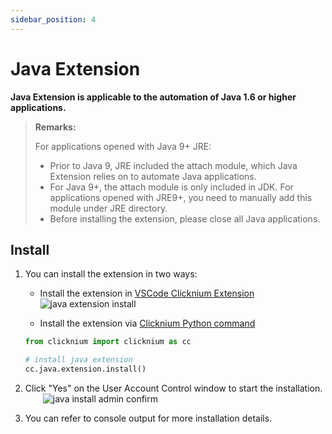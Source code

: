 ```yaml
---
sidebar_position: 4
---
```

# Java Extension

**Java Extension is applicable to the automation of Java 1.6 or higher applications.**

> **Remarks:**
>
> For applications opened with Java 9+ JRE:
>- Prior to Java 9, JRE included the attach module, which Java Extension relies on to automate Java applications.
>- For Java 9+, the attach module is only included in JDK. For applications opened with JRE9+, you need to manually add this module under JRE directory.
>- Before installing the extension, please close all Java applications.

## Install

1. You can install the extension in two ways:

    - Install the extension in [VSCode Clicknium Extension](./../../tutorial/vscode/vscode.md)  
        ![java extension install](../../../doc/img/java_ext_install.png)

    - Install the extension via [Clicknium Python command](./../../references/python/java/java.md)
    ```python
    from clicknium import clicknium as cc

    # install java extension
    cc.java.extension.install()
    ```

2. Click "Yes" on the User Account Control window to start the installation.  
   &emsp;&emsp;![java install admin confirm](../../img/java_extension_admin_confirm.png)


3. You can refer to console output for more installation details.
